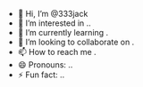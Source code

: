 - 👋 Hi, I’m @333jack
- 👀 I’m interested in ..
- 🌱 I’m currently learning .
- 💞️ I’m looking to collaborate on .
- 📫 How to reach me .
- 😄 Pronouns: ..
- ⚡ Fun fact: ..

<!---
333jack/333jack is a ✨ special ✨ repository because its `README.md` (this file) appears on your GitHub profile.
You can click the Preview link to take a look at your changes.
--->
